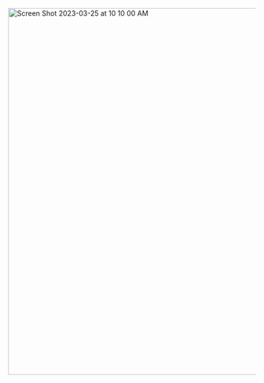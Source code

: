 
<img width="746" alt="Screen Shot 2023-03-25 at 10 10 00 AM" src="https://user-images.githubusercontent.com/19710123/227722488-6cf5b18a-b862-4d5a-9c1e-d59a88b585c3.png">
